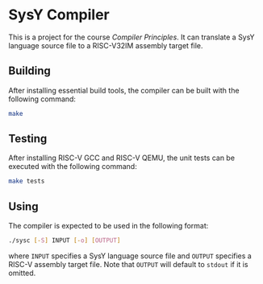# SysY Compiler

This is a project for the course _Compiler Principles_. It can translate
a SysY language source file to a RISC-V32IM assembly target file.

## Building

After installing essential build tools, the compiler can be built with the
following command:
```sh
make
```

## Testing

After installing RISC-V GCC and RISC-V QEMU, the unit tests can be executed
with the following command:
```sh
make tests
```

## Using

The compiler is expected to be used in the following format:
```sh
./sysc [-S] INPUT [-o] [OUTPUT]
```
where `INPUT` specifies a SysY language source file and `OUTPUT`
specifies a RISC-V assembly target file. Note that `OUTPUT` will
default to `stdout` if it is omitted.
